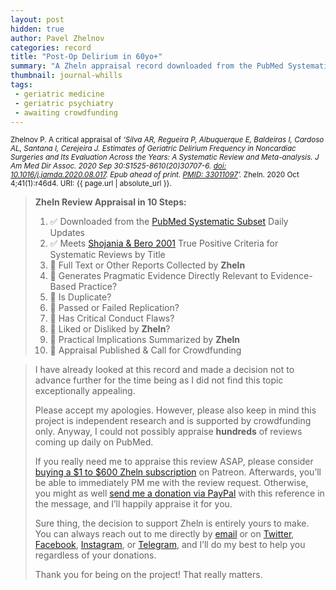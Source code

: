```yaml
---
layout: post
hidden: true
author: Pavel Zhelnov
categories: record
title: "Post-Op Delirium in 60yo+"
summary: "A Zheln appraisal record downloaded from the PubMed Systematic Subset daily updates."
thumbnail: journal-whills
tags:
 - geriatric medicine
 - geriatric psychiatry
 - awaiting crowdfunding
---
```


<small id="citation">Zhelnov P. A critical appraisal of _‘Silva AR, Regueira P, Albuquerque E, Baldeiras I, Cardoso AL, Santana I, Cerejeira J. Estimates of Geriatric Delirium Frequency in Noncardiac Surgeries and Its Evaluation Across the Years: A Systematic Review and Meta-analysis. J Am Med Dir Assoc. 2020 Sep 30:S1525-8610(20)30707-6. [doi: 10.1016/j.jamda.2020.08.017](https://doi.org/10.1016/j.jamda.2020.08.017). Epub ahead of print. [PMID: 33011097](https://pubmed.gov/33011097)’._ Zheln. 2020 Oct 4;41(1):r46d4. URI: {{ page.url | absolute_url }}.</small>

> **Zheln Review Appraisal in 10 Steps:**
>
> 1. ✅ Downloaded from the [PubMed Systematic Subset](https://github.com/p1m-ortho/qs-global-ortho-search-queries/blob/global-sr-query/README.md) Daily Updates
> 2. ✅ Meets [Shojania & Bero 2001](https://www.researchgate.net/publication/11820967_Taking_Advantage_of_the_Explosion_of_Systematic_Reviews_An_Efficient_MEDLINE_Search_Strategy) True Positive Criteria for Systematic Reviews by Title
> 3. 🔄 Full Text or Other Reports Collected by **Zheln**
> 4. 🔄 Generates Pragmatic Evidence Directly Relevant to Evidence-Based Practice?
> 5. 🔄 Is Duplicate?
> 6. 🔄 Passed or Failed Replication?
> 7. 🔄 Has Critical Conduct Flaws?
> 8. 🔄 Liked or Disliked by **Zheln**?
> 9. 🔄 Practical Implications Summarized by **Zheln**
> 10. 🔄 Appraisal Published & Call for Crowdfunding

> I have already looked at this record and made a decision not to advance further for the time being as I did not find this topic exceptionally appealing.
>
> Please accept my apologies. However, please also keep in mind this project is independent research and is supported by crowdfunding only. Anyway, I could not possibly appraise **hundreds** of reviews coming up daily on PubMed.
> 
> If you really need me to appraise this review ASAP, please consider [buying a $1 to $600 Zheln subscription](https://patreon.com/zheln) on Patreon. Afterwards, you’ll be able to immediately PM me with the review request. Otherwise, you might as well [send me a donation via PayPal](https://paypal.me/pjelnov) with this reference in the message, and I’ll happily appraise it for you.
> 
> Sure thing, the decision to support Zheln is entirely yours to make. You can always reach out to me directly by [email](mailto:pavel@zheln.com) or on [Twitter](https://twitter.com/drzhelnov), [Facebook](https://facebook.com/drzhelnov), [Instagram](https://instagram.com/igzheln), or [Telegram](https://t.me/drzhelnov), and I’ll do my best to help you regardless of your donations.
> 
> Thank you for being on the project! That really matters.
